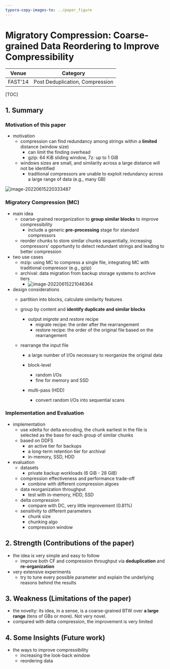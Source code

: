 ```yaml
---
typora-copy-images-to: ../paper_figure
---
```

# Migratory Compression: Coarse-grained Data Reordering to Improve Compressibility

|           Venue            |       Category       |
| :------------------------: | :------------------: |
| FAST'14 | Post Deduplication, Compression |
[TOC]

## 1. Summary
### Motivation of this paper

- motivation
  - compression can find redundancy among strings within a **limited** distance (window size)
    - can limit the finding overhead
    - gzip: 64 KiB sliding window, 7z: up to 1 GiB
  - windows sizes are small, and similarity across a large distance will not be identified
    - traditional compressors are unable to exploit redundancy across a large range of data (e.g., many GB)

![image-20220615220333487](../paper_figure/image-20220615220333487.png)

### Migratory Compression (MC)

- main idea
  - coarse-grained reorganization to **group similar blocks** to improve compressibility
    - include a generic **pre-processing** stage for standard compressors
  - reorder chunks to store similar chunks sequentially, increasing compressors' opportunity to detect redundant strings and leading to better compression
- two use cases
  - mzip: using MC to compress a single file, integrating MC with traditional compressor (e.g., gzip)
  - archival: data migration from backup storage systems to archive tiers
    - ![image-20220615221046364](../paper_figure/image-20220615221046364.png)
- design considerations
  - partition into blocks, calculate similarity features
  - group by content and **identify duplicate and similar blocks**
    - output *migrate* and  *restore* recipe
      - migrate recipe: the order after the rearrangement
      - restore recipe: the order of the original file based on the rearrangement

  - rearrange the input file
    - a large number of I/Os necessary to reorganize the original data
    - block-level
      - random I/Os
      - fine for memory and SSD

    - multi-pass (HDD)
      - convert random I/Os into sequential scans


### Implementation and Evaluation

- implementation
  - use xdelta for delta encoding, the chunk earliest in the file is selected as the base for each group of similar chunks
  - based on DDFS
    - an active tier for backups
    - a long-term retention tier for archival
    - in-memory, SSD, HDD
- evaluation
  - datasets
    - private backup workloads (6 GiB - 28 GiB)
  - compression effectiveness and performance trade-off
    - combine with different compression algoes
  - data reorganization throughput
    - test with in-memory, HDD, SSD
  - delta compression
    - compare with DC, very little improvement (0.81%)
  - sensitivity to different parameters
    - chunk size
    - chunking algo
    - compression window

## 2. Strength (Contributions of the paper)

- the idea is very simple and easy to follow
  - improve both CF and compression throughput via **deduplication** and **re-organization**
- very extensive experiments
  - try to tune every possible parameter and explain the underlying reasons behind the results

## 3. Weakness (Limitations of the paper)

- the novelty: its idea, in a sense, is a coarse-grained BTW over **a large range** (tens of GBs or more). Not very novel.
- compared with delta compression, the improvement is very limited

## 4. Some Insights (Future work)

- the ways to improve compressibility
  - increasing the look-back window
  - reordering data
